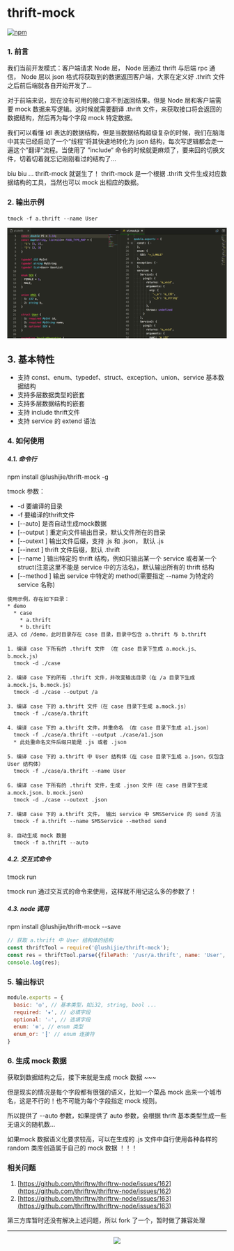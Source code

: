 # thrift-mock

[![npm](https://img.shields.io/npm/v/@lushijie/thrift-mock.svg?colorB=brightgreen&style=flat-square)](https://www.npmjs.com/package/@lushijie/thrift-mock)

### 1. 前言

我们当前开发模式：客户端请求 Node 层， Node 层通过 thrift 与后端 rpc 通信， Node 层以 json 格式将获取到的数据返回客户端，大家在定义好 .thrift 文件之后前后端就各自开始开发了...

对于前端来说，现在没有可用的接口拿不到返回结果。但是 Node 层和客户端需要 mock 数据来写逻辑。这时候就需要翻译 .thrift 文件，来获取接口将会返回的数据结构，然后再为每个字段 mock 特定数据。

我们可以看懂 idl 表达的数据结构，但是当数据结构超级复杂的时候，我们在脑海中其实已经启动了一个“线程”将其快速地转化为 json 结构，每次写逻辑都会走一遍这个”翻译“流程。当使用了 ”include“ 命令的时候就更麻烦了，要来回的切换文件，切着切着就忘记刚刚看过的结构了...

biu biu ... thrift-mock 就诞生了！ thrift-mock 是一个根据 .thrift 文件生成对应数据结构的工具，当然也可以 mock 出相应的数据。

### 2. 输出示例

`tmock -f a.thrift --name User`

<p>
  <img src="./demo.png">
</p>

## 3. 基本特性
  * 支持 const、enum、typedef、struct、exception、union、service 基本数据结构
  * 支持多层数据类型的嵌套
  * 支持多层数据结构的嵌套
  * 支持 include thrift文件
  * 支持 service 的 extend 语法

### 4. 如何使用
#####  4.1. 命令行
npm install @lushijie/thrift-mock -g

tmock 参数：
* -d 要编译的目录
* -f 要编译的thrift文件
* [--auto] 是否自动生成mock数据
* [--output <value>] 重定向文件输出目录，默认文件所在的目录
* [--outext <value>] 输出文件后缀，支持 .js 和 .json， 默认 .js
* [--inext <value>] thrift 文件后缀，默认 .thrift
* [--name <value>] 输出特定的 thrift 结构，例如只输出某一个 service 或者某一个 struct(注意这里不能是 service 中的方法名)，默认输出所有的 thrift 结构
* [--method <value>] 输出 service 中特定的 method(需要指定 --name 为特定的 service 名称)

```
使用示例，存在如下目录：
* demo
  * case
    * a.thrift
    * b.thrift
进入 cd /demo，此时目录存在 case 目录，目录中包含 a.thrift 与 b.thrift

1. 编译 case 下所有的 .thrift 文件 （在 case 目录下生成 a.mock.js、b.mock.js）
  tmock -d ./case

2. 编译 case 下的所有 .thrift 文件，并改变输出目录（在 /a 目录下生成 a.mock.js、b.mock.js）
  tmock -d ./case --output /a

3. 编译 case 下的 a.thrift 文件（在 case 目录下生成 a.mock.js）
  tmock -f ./case/a.thrift

4. 编译 case 下的 a.thrift 文件，并重命名 （在 case 目录下生成 a1.json）
  tmock -f ./case/a.thrift --output ./case/a1.json
  * 此处重命名文件后缀只能是 .js 或者 .json

5. 编译 case 下的 a.thrift 中 User 结构体（在 case 目录下生成 a.json，仅包含 User 结构体）
  tmock -f ./case/a.thrift --name User

6. 编译 case 下所有的 .thrift 文件，生成 .json 文件（在 case 目录下生成 a.mock.json、b.mock.json）
  tmock -d ./case --outext .json

7. 编译 case 下的 a.thrift 文件， 输出 service 中 SMSService 的 send 方法
  tmock -f a.thrift --name SMSService --method send

8. 自动生成 mock 数据
  tmock -f a.thrift --auto
```
##### 4.2. 交互式命令
tmock run

tmock run 通过交互式的命令来使用，这样就不用记这么多的参数了！

##### 4.3. node 调用
npm install @lushijie/thrift-mock --save

```js
// 获取 a.thrift 中 User 结构体的结构
const thriftTool = require('@lushijie/thrift-mock');
const res = thriftTool.parse({filePath: '/usr/a.thrift', name: 'User', auto: true});
console.log(res);
```

### 5. 输出标识

```js
module.exports = {
  basic: '◎', // 基本类型，如i32, string, bool ...
  required: '★', // 必填字段
  optional: '☆', // 选填字段
  enum: '✼', // enum 类型
  enum_or: '┇' // enum 连接符
}
```

### 6. 生成 mock 数据

获取到数据结构之后，接下来就是生成 mock 数据 ~~~

但是现实的情况是每个字段都有很强的语义，比如一个菜品 mock 出来一个城市名，这是不行的！也不可能为每个字段指定 mock 规则。

所以提供了 --auto 参数，如果提供了 auto 参数，会根据 thrift 基本类型生成一些无语义的随机数...

如果mock 数据语义化要求较高，可以在生成的 .js 文件中自行使用各种各样的 random 类库创造属于自己的 mock 数据 ！！！

### 相关问题
1. [https://github.com/thriftrw/thriftrw-node/issues/162](https://github.com/thriftrw/thriftrw-node/issues/162)
2. [https://github.com/thriftrw/thriftrw-node/issues/163](https://github.com/thriftrw/thriftrw-node/issues/163)

第三方库暂时还没有解决上述问题，所以 fork 了一个，暂时做了兼容处理

---
<p align="center">
  <img src="https://p0.meituan.net/travelcube/d4f2c3a22d50957b2d4a6c20fa728d0663733.gif">
</p>
